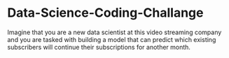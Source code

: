 # Data-Science-Coding-Challange
Imagine that you are a new data scientist at this video streaming company and you are tasked with building a model that can predict which existing subscribers will continue their subscriptions for another month.
